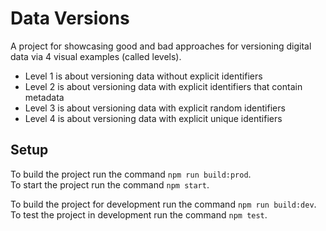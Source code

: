 # Data Versions
A project for showcasing good and bad approaches for versioning digital data via 4 visual examples (called levels).

- Level 1 is about versioning data without explicit identifiers
- Level 2 is about versioning data with explicit identifiers that contain metadata
- Level 3 is about versioning data with explicit random identifiers
- Level 4 is about versioning data with explicit unique identifiers


## Setup
To build the project run the command `npm run build:prod`.  
To start the project run the command `npm start`. 

To build the project for development run the command `npm run build:dev`.  
To test the project in development run the command `npm test`. 

